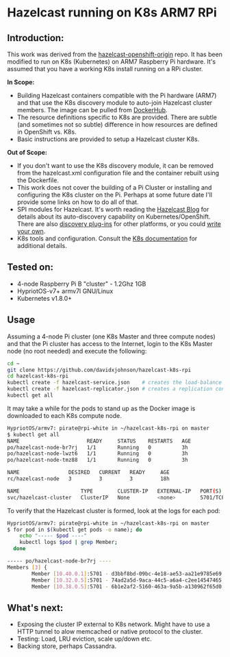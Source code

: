 # Hazelcast running on K8s ARM7 RPi
## Introduction:
This work was derived from the [hazelcast-openshift-origin](https://github.com/hazelcast/hazelcast-openshift/tree/master/hazelcast-openshift-origin) repo. It has been modified to run on K8s (Kubernetes) on ARM7 Raspberry Pi hardware. It's assumed that you have a working K8s install running on a RPi cluster.

**In Scope:**

* Building Hazelcast containers compatible with the Pi hardware (ARM7) and that use the K8s discovery module to auto-join Hazelcast cluster members. The image can be pulled from [DockerHub](https://hub.docker.com/r/dxjohnson/hazelcast-k8s-rpi/).
* The resource definitions specific to K8s are provided. There are subtle (and sometimes not so subtle) difference in how resources are defined in OpenShift vs. K8s.
* Basic instructions are provided to setup a Hazelcast cluster K8s.

**Out of Scope:**

* If you don't want to use the K8s discovery module, it can be removed from the hazelcast.xml configuration file and the container rebuilt using the Dockerfile.
* This work does not cover the building of a Pi Cluster or installing and configuring the K8s cluster on the Pi. Perhaps at some future date I'll provide some links on how to do all of that.
* SPI modules for Hazelcast. It's worth reading the [Hazelcast Blog](https://blog.hazelcast.com/openshift/) for details about its auto-discovery capability on Kubernetes/OpenShift. There are also  [discovery plug-ins](https://hazelcast.org/plugins/?type=cloud-discovery) for other platforms, or you could [write your own](https://blog.hazelcast.com/hazelcast-discovery-spi/).
* K8s tools and configuration. Consult the [K8s documentation](https://kubernetes.io/docs/home/) for additional details.


## Tested on:

* 4-node Raspberry Pi B "cluster" - 1.2Ghz 1GB
* HypriotOS-v7+ armv7l GNU/Linux
* Kubernetes v1.8.0+


## Usage

Assuming a 4-node Pi cluster (one K8s Master and three compute nodes) and that the Pi cluster has access to the Internet, login to the K8s Master node (no root needed) and execute the following:

```bash
cd ~
git clone https://github.com/davidxjohnson/hazelcast-k8s-rpi
cd hazelcast-k8s-rpi
kubectl create -f hazelcast-service.json    # creates the load-balance service
kubectl create -f hazelcast-replicator.json # creates a replication controller and 3 pods
kubectl get all
```

It may take a while for the pods to stand up as the Docker image is downloaded to each K8s compute node.

```bash
HypriotOS/armv7: pirate@rpi-white in ~/hazelcast-k8s-rpi on master
$ kubectl get all
NAME                      READY     STATUS    RESTARTS   AGE
po/hazelcast-node-br7rj   1/1       Running   0          3h
po/hazelcast-node-lwzt6   1/1       Running   0          3h
po/hazelcast-node-tmz88   1/1       Running   0          3h

NAME                DESIRED   CURRENT   READY     AGE
rc/hazelcast-node   3         3         3         18h

NAME                    TYPE        CLUSTER-IP   EXTERNAL-IP   PORT(S)    AGE
svc/hazelcast-cluster   ClusterIP   None         <none>        5701/TCP   1d
```

To verify that the Hazelcast cluster is formed, look at the logs for each pod:

```bash
HypriotOS/armv7: pirate@rpi-white in ~/hazelcast-k8s-rpi on master
$ for pod in $(kubectl get pods -o name); do
    echo "----- $pod ----"
    kubectl logs $pod | grep Member;
  done

----- po/hazelcast-node-br7rj ----
Members [3] {
        Member [10.40.0.1]:5701 - d3bbf8bd-09bc-4e18-ae53-aa21e9785e69
        Member [10.32.0.5]:5701 - 74ad2a5d-9aca-44c5-a6a4-c2ee14547465 this
        Member [10.38.0.5]:5701 - 6b1e2af2-5160-463a-9a5b-a130962f65d0
```

## What's next:
* Exposing the cluster IP external to K8s network.  Might have to use a HTTP tunnel to alow memcached or native protocol to the cluster.
* Testing: Load, LRU eviction, scale up/down etc.
* Backing store, perhaps Cassandra.
